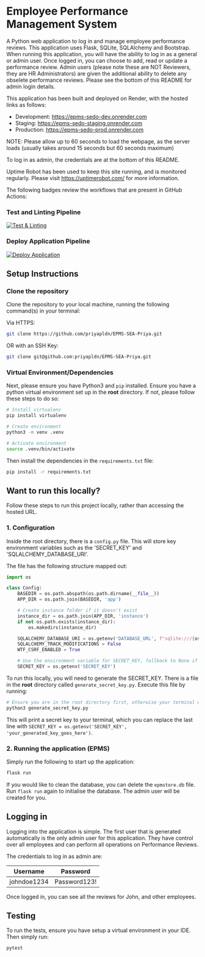 # Employee Performance Management System

A Python web application to log in and manage employee performance reviews. This application uses Flask, SQLite, SQLAlchemy and Bootstrap.
When running this application, you will have the ability to log in as a general or admin user. Once logged in, you can choose to add, read or update a performance review. Admin users (please note these are NOT Reviewers, they are HR Administrators) are given the additional ability to delete any obselete performance reviews. Please see the bottom of this README for admin login details.

This application has been built and deployed on Render, with the hosted links as follows: 

- Development: https://epms-sedo-dev.onrender.com
- Staging: https://epms-sedo-staging.onrender.com
- Production: https://epms-sedo-prod.onrender.com

NOTE: Please allow up to 60 seconds to load the webpage, as the server loads (usually takes around 15 seconds but 60 seconds maximum)

To log in as admin, the credentials are at the bottom of this README.

Uptime Robot has been used to keep this site running, and is monitored regularly.
Please visit https://uptimerobot.com/ for more information.

The following badges review the workflows that are present in GitHub Actions:

### Test and Linting Pipeline

[![Test & Linting](https://github.com/priyapldn/EPMS-Priya/actions/workflows/ci-cd-test.yaml/badge.svg)](https://github.com/priyapldn/EPMS-Priya/actions/workflows/ci-cd-test.yaml)

### Deploy Application Pipeline

[![Deploy Application](https://github.com/priyapldn/EPMS-Priya/actions/workflows/ci-cd-deploy.yaml/badge.svg)](https://github.com/priyapldn/EPMS-Priya/actions/workflows/ci-cd-deploy.yaml)

## Setup Instructions

### Clone the repository

Clone the repository to your local machine, running the following command(s) in your terminal:

Via HTTPS:
```bash
git clone https://github.com/priyapldn/EPMS-SEA-Priya.git
```

OR with an SSH Key:
```bash
git clone git@github.com:priyapldn/EPMS-SEA-Priya.git
```

### Virtual Environment/Dependencies

Next, please ensure you have Python3 and `pip` installed. Ensure you have a python virtual environment set up in the **root** directory. If not, please follow these steps to do so:

```bash
# Install virtualenv
pip install virtualenv

# Create environment
python3 -m venv .venv

# Activate environment
source .venv/bin/activate
```

Then install the dependencies in the `requirements.txt` file:

```bash
pip install -r requirements.txt
```

## Want to run this locally?

Follow these steps to run this project locally, rather than accessing the hosted URL.

### 1. Configuration

Inside the root directory, there is a `config.py` file. This will store key environment variables such as the 'SECRET_KEY' and 'SQLALCHEMY_DATABASE_URI'. 

The file has the following structure mapped out:

```python
import os

class Config:
    BASEDIR = os.path.abspath(os.path.dirname(__file__))
    APP_DIR = os.path.join(BASEDIR, 'app')

    # Create instance folder if it doesn't exist
    instance_dir = os.path.join(APP_DIR, 'instance')
    if not os.path.exists(instance_dir):
        os.makedirs(instance_dir)

    SQLALCHEMY_DATABASE_URI = os.getenv('DATABASE_URL', f"sqlite:///{os.path.join(APP_DIR, 'instance', 'epmstore.db')}")
    SQLALCHEMY_TRACK_MODIFICATIONS = False
    WTF_CSRF_ENABLED = True

    # Use the environment variable for SECRET_KEY, fallback to None if not set
    SECRET_KEY = os.getenv('SECRET_KEY')
```

To run this locally, you will need to generate the SECRET_KEY. There is a file in the **root** directory called `generate_secret_key.py`. Execute this file by running:

```bash
# Ensure you are in the root directory first, otherwise your terminal will not find this file... e.g. cd EPMS-Priya
python3 generate_secret_key.py
```

This will print a secret key to your terminal, which you can replace the last line with `SECRET_KEY = os.getenv('SECRET_KEY', 'your_generated_key_goes_here')`.

### 2. Running the application (EPMS)

Simply run the following to start up the application:

```bash
flask run
```

If you would like to clean the database, you can delete the `epmstore.db` file. Run `flask run` again to initialise the database. The admin user will be created for you.

## Logging in

Logging into the application is simple. The first user that is generated automatically is the only admin user for this application. They have control over all employees and can perform all operations on Performance Reviews. 

The credentials to log in as admin are:

| Username       | Password        |
| -------------- | --------------- |
| johndoe1234    | Password123!    |

Once logged in, you can see all the reviews for John, and other employees.

## Testing

To run the tests, ensure you have setup a virtual environment in your IDE. 
Then simply run:

```bash
pytest
```
